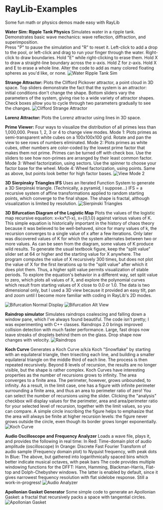 # RayLib-Examples
Some fun math or physics demos made easy with RayLib

<b>Water Sim: Ripple Tank Physics</b>
Simulates water in a ripple tank.  Demonstrates basic wave mechanics: wave reflection, diffraction, and superimposition.  
Press "P" to pause the simulation and "R" to reset it. Left-click to add a drop to the pool, or left-click and drag to run your finger through the water. Right-click to draw boundaries.  Hold "E" while right-clicking to erase them.  Hold X to draw a straight-line boundary across the x-axis.  Hold Z for z-axis.  Hold X and E to erase a whole line.  Alter the code to add as many colored floating spheres as you'd like, or none.
![Water Ripple Tank Sim](images/water1.png)

<b>Strange Attractor:</b>
Plots the Clifford Pickover attractor, a point cloud in 3D space.
Top sliders demonstrate the fact that the system is an attractor: initial conditions don't change the shape.
Bottom sliders vary the parameters of the system, giving rise to a wide variety of attractor shapes.
Check boxes allow you to cycle through two parameters gradually to see the changes.
![Clifford Strange Attractor](images/StrangeAttractor1.png)

<b>Lorenz Attractor:</b>
Plots the Lorenz attractor using lines in 3D space.

<b>Prime Viewer:</b>
Four ways to visualize the distribution of all primes less than 1,000,000.  Press 1, 2, 3 or 4 to change view modes.
Mode 1: Plots primes as semi-transparent white cubes on a 100x100x100 grid.  Rotate and pan the view to see rows of numbers eliminated.
Mode 2: Plots primes as white cubes, other numbers are color-coded by the lowest prime factor that makes them not prime.  Primes can be turned off with check box.  Use the sliders to see how non-primes are arranged by their least common factor.
Mode 3: Wheel factorization, using sectors.  Use the spinner to choose your factor base for the wheel.
Mode 4: Wheel factorization, using points.  Same as above, but points look better for high factor bases.
![View Mode 2](images/PrimeViewer2.png)

<b>3D Sierpinsky Triangles IFS</b>
Uses an Iterated Function System to generate a 3D Sierpinski triangle.  (Technically, a pyramid, I suppose...)
IFS = a recursive system of affine transformations applied to random starting points, which converge to the final shape.
The shape is fractal, although visualization is limited by resolution.
![Sierpinski Triangles](images/Sierpinski-Triangles1.png)

<b>3D Bifurcation Diagram of the Logistic Map</b>
Plots the values of the logistic map recursive equation: x=kx*(1-x), x={0,1.0} against various values of K.
This simple equation is historically important in the history of chaos theory because it was believed to be well-behaved, since for many values of k, the recursion converges to a single value of x after a few iterations.  Only later was discovered values of K for which the system alternates between two or more values.  As can be seen from the diagram, some values of K produce wild results.
To generate the usual textbook figure, keep the "split value" slider set at 64 or higher and the starting value for X anywhere.
The program computes the value of X recursively 300 times, but does not plot the value of X for the first iterations up to the "split value" after which it does plot them.  Thus, a higher split value permits visualization of stable periods.
To explore the equation's behavior in a different way, set split value to zero, which plots all values of X, and explore the polynomial curves which result from starting values of X close to 0.0 or 1.0.
The data is two dimensional only, but I used a 3D view because it provided an easy tilt, pan and zoom until I become more familiar with coding in RayLib's 2D modes.

![Bifurcation Normal Display](images/Bifurc1small.png) ![Bifurcation Alt View](images/Bifurc2small.png)

<b>Raindrop simulator</b>
Simulates raindrops coalescing and falling down a window pane, which I've always found beautiful.
The code isn't pretty; I was experimenting with C++ classes.  Raindrops 2.0 brings improved collision detection with much faster performance.  Large, fast drops now leave streaks of droplets behind them on the glass.  Drop shape now changes with velocity.
![Raindrops](images/raindrops2.png)

<b>Koch Curve</b>
Generates a Koch Curve a/k/a Koch "Snowflake" by starting with an equilateral triangle, then trisecting each line, and building a smaller equilateral triangle on the middle third of each line.  The process is then repeated recursively.  Beyond 8 levels of recursion, the results are no longer visible, but the shape is rather complex.  Koch Curves have interesting properties as the number of recursions grows to infinity.  The area converges to a finite area.  The perimeter, however, grows unbounded, to infinity.  As a result, in the limit case, one has a figure with infinite perimeter surrounding a finite area, and thus an area to perimeter ratio of zero!  You can select the number of recursions using the slider.  Clicking the "analysis" checkbox will display values for the perimeter, area and area/perimeter ratio for your selected level of recursion, together with the limit values, so you can compare. A simple circle inscribing the figure helps to emphasize that the area will always be finite at higher recursion levels: the figure never grows outside the circle, even though its border grows longer exponentially.
![Koch Curve](images/KochCurve1.png)

<b>Audio Oscilloscope and Frequency Analyzer</b>
Loads a wave file, plays it, and provides the following in real time:
In Red: Time-domain plot of audio amplitude (oscilloscope)
In Orange: Discrete Fast Fourier Transform of audio sample (Frequency domain plot) to Nyquist frequency, with peak dots
In Blue: The above, but gathered into logarithmically spaced bins which better indicate musical octaves, with peak bars
The code provides multiple windowing functions for the DFFT: Hann, Hamming, Blackman-Harris, Flat-top and Dolph-Chebyshev windows.  The latter is enabled by default, since it gives narrowest frequency resolution with flat sidelobe response.
Still a work-in-progress!
![Audio Analyzer](images/Audio2.png)

<b>Apollonian Gasket Generator</b>
Some simple code to generate an Apollonian Gasket: a fractal that recursively packs a space with tangential circles.
![Apollonian Gasket](images/ApollonianGasket.png)
